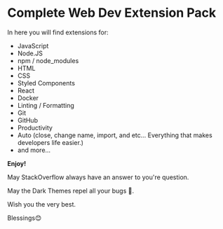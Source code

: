 # Complete Web Dev Extension Pack

In here you will find extensions for:

- JavaScript
- Node.JS
- npm / node_modules
- HTML
- CSS
- Styled Components
- React
- Docker
- Linting / Formatting
- Git
- GitHub
- Productivity
- Auto (close, change name, import, and etc... Everything that makes developers life easier.)
- and more...

**Enjoy!**

May StackOverflow always have an answer to you're question.

May the Dark Themes repel all your bugs 🙂.

Wish you the very best.

Blessings😊
